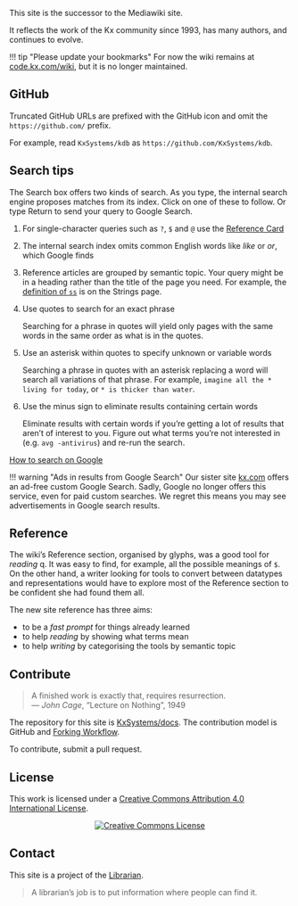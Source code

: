 This site is the successor to the Mediawiki site. 

It reflects the work of the Kx community since 1993, has many authors, 
and continues to evolve.  

!!! tip "Please update your bookmarks" 
    For now the wiki remains at [code.kx.com/wiki](http://code.kx.com/wiki), but it is no longer maintained.


## <i class="fa fa-github"></i> GitHub

Truncated GitHub URLs are prefixed with the GitHub icon <i class="fa fa-github"></i> and omit the `https://github.com/` prefix. 

For example, read <i class="fa fa-github"></i> `KxSystems/kdb` as `https://github.com/KxSystems/kdb`.


## <i class="fa fa-search"></i> Search tips

The Search box offers two kinds of search. As you type, the internal search engine proposes matches from its index. Click on one of these to follow. Or type Return to send your query to Google Search. 

1. For single-character queries such as `?`, `$` and `@` use the [Reference Card](/ref/card) 

1. The internal search index omits common English words like _like_ or _or_, which Google finds 

1. Reference articles are grouped by semantic topic. Your query might be in a heading rather than the title of the page you need. For example, the [definition of `ss`](/ref/strings/#ss) is on the Strings page.
1. Use quotes to search for an exact phrase

    Searching for a phrase in quotes will yield only pages with the same words in the same order as what is in the quotes. 

1. Use an asterisk within quotes to specify unknown or variable words

    Searching a phrase in quotes with an asterisk replacing a word will search all variations of that phrase. For example, `imagine all the * living for today`, or `* is thicker than water`.

1. Use the minus sign to eliminate results containing certain words

    Eliminate results with certain words if you’re getting a lot of results that aren’t of interest to you. Figure out what terms you’re not interested in (e.g. `avg -antivirus`) and re-run the search.

<i class="fa fa-hand-o-right"></i> [How to search on Google](https://support.google.com/websearch/answer/134479?hl=en)

!!! warning "Ads in results from Google Search"
    Our sister site [kx.com](http://kx.com) offers an ad-free custom Google Search. Sadly, Google no longer offers this service, even for paid custom searches. We regret this means you may see advertisements in Google search results. 


<!-- ## <i class="fa fa-keyboard-o"></i> Keyboard shortcuts for Search

In Chrome, Firefox, Safari and Internet Explorer 11, one or more tabs will take you to the site Search box. Results appear as you type. 

In Chrome you can select a result with the arrow keys; in Internet Explorer 11, with the Tab key. 

 -->
## <i class="fa fa-life-ring"></i> Reference

The wiki’s Reference section, organised by glyphs, was a good tool for _reading_ q. It was easy to find, for example, all the possible meanings of `$`. On the other hand, a writer looking for tools to convert between datatypes and representations would have to explore most of the Reference section to be confident she had found them all. 

The new site reference has three aims:

- to be a _fast prompt_ for things already learned 
- to help _reading_ by showing what terms mean
- to help _writing_ by categorising the tools by semantic topic 


## <i class="fa fa-handshake-o"></i> Contribute

> A finished work is exactly that, requires resurrection.  
— _John Cage_, “Lecture on Nothing”, 1949

The repository for this site is <i class="fa fa-github"></i> [KxSystems/docs](https://github.com/KxSystems/docs). 
The contribution model is GitHub and [Forking Workflow](https://www.atlassian.com/git/tutorials/comparing-workflows#forking-workflow). 

To contribute, submit a pull request. 


## <i class="fa fa-balance-scales"></i> License 
This work is licensed under a <a rel="license" href="http://creativecommons.org/licenses/by/4.0/">Creative Commons Attribution 4.0 International License</a>.

<div style="text-align: center;"><a rel="license" href="http://creativecommons.org/licenses/by/4.0/"><img alt="Creative Commons License" style="border-width:0" src="https://i.creativecommons.org/l/by/4.0/88x31.png" /></a></div>


## <i class="fa fa-envelope-o"></i> Contact

This site is a project of the [Librarian](mailto:librarian@kx.com).

> A librarian’s job is to put information where people can find it. 

